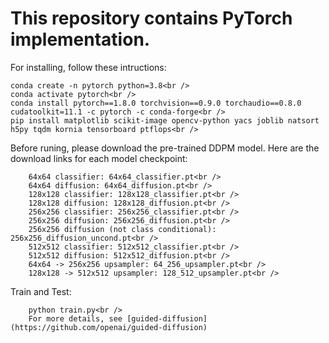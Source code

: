 # This repository contains PyTorch implementation.
For installing, follow these intructions:

    conda create -n pytorch python=3.8<br />
    conda activate pytorch<br />
    conda install pytorch==1.8.0 torchvision==0.9.0 torchaudio==0.8.0 cudatoolkit=11.1 -c pytorch -c conda-forge<br />
    pip install matplotlib scikit-image opencv-python yacs joblib natsort h5py tqdm kornia tensorboard ptflops<br />

Before runing, please download the pre-trained DDPM model. Here are the download links for each model checkpoint:

        64x64 classifier: 64x64_classifier.pt<br />
        64x64 diffusion: 64x64_diffusion.pt<br />
        128x128 classifier: 128x128_classifier.pt<br />
        128x128 diffusion: 128x128_diffusion.pt<br />
        256x256 classifier: 256x256_classifier.pt<br />
        256x256 diffusion: 256x256_diffusion.pt<br />
        256x256 diffusion (not class conditional): 256x256_diffusion_uncond.pt<br />
        512x512 classifier: 512x512_classifier.pt<br />
        512x512 diffusion: 512x512_diffusion.pt<br />
        64x64 -> 256x256 upsampler: 64_256_upsampler.pt<br />
        128x128 -> 512x512 upsampler: 128_512_upsampler.pt<br />

Train and Test:<br />

        python train.py<br />
        For more details, see [guided-diffusion](https://github.com/openai/guided-diffusion)

